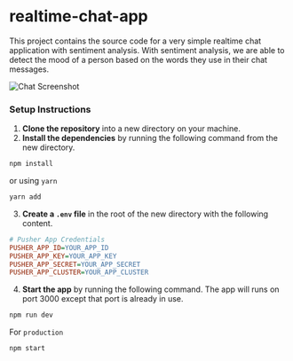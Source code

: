 ﻿# realtime-chat-app
This project contains the source code for a very simple realtime chat application with sentiment analysis. With sentiment analysis, we are able to detect the mood of a person based on the words they use in their chat messages. 

![Chat Screenshot](https://cdn1.savepice.ru/uploads/2020/8/4/bd51ceb62fe218770987b0784a61cc40-full.jpg)

### Setup Instructions
1. **Clone the repository** into a new directory on your machine.
2. **Install the dependencies** by running the following command from the new directory.
```sh
npm install
```
or using `yarn`
```sh
yarn add
```
3. **Create a `.env` file** in the root of the new directory with the following content.
```ini
# Pusher App Credentials
PUSHER_APP_ID=YOUR_APP_ID
PUSHER_APP_KEY=YOUR_APP_KEY
PUSHER_APP_SECRET=YOUR_APP_SECRET
PUSHER_APP_CLUSTER=YOUR_APP_CLUSTER
```
4. **Start the app** by running the following command. The app will runs on port 3000 except that port is already in use.
```sh
npm run dev
```
For `production`
```sh
npm start
```
